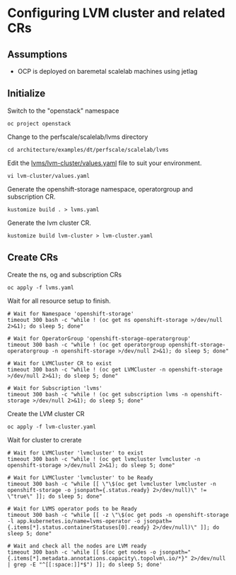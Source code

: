 # Configuring LVM cluster and related CRs

## Assumptions

- OCP is deployed on baremetal scalelab machines using jetlag

## Initialize

Switch to the "openstack" namespace
```
oc project openstack
```
Change to the perfscale/scalelab/lvms directory
```
cd architecture/examples/dt/perfscale/scalelab/lvms
```
Edit the [lvms/lvm-cluster/values.yaml](lvms/lvm-cluster/values.yaml) file to suit your environment.
```
vi lvm-cluster/values.yaml
```
Generate the openshift-storage namespace, operatorgroup and subscription CR.
```
kustomize build . > lvms.yaml
```
Generate the lvm cluster CR.
```
kustomize build lvm-cluster > lvm-cluster.yaml
```

## Create CRs
Create the ns, og and subscription CRs
```
oc apply -f lvms.yaml
```
Wait for all resource setup to finish.
```
# Wait for Namespace 'openshift-storage'
timeout 300 bash -c "while ! (oc get ns openshift-storage >/dev/null 2>&1); do sleep 5; done"

# Wait for OperatorGroup 'openshift-storage-operatorgroup'
timeout 300 bash -c "while ! (oc get operatorgroup openshift-storage-operatorgroup -n openshift-storage >/dev/null 2>&1); do sleep 5; done"

# Wait for LVMCluster CR to exist
timeout 300 bash -c "while ! (oc get LVMCluster -n openshift-storage >/dev/null 2>&1); do sleep 5; done"

# Wait for Subscription 'lvms'
timeout 300 bash -c "while ! (oc get subscription lvms -n openshift-storage >/dev/null 2>&1); do sleep 5; done"
```

Create the LVM cluster CR
```
oc apply -f lvm-cluster.yaml
```

Wait for cluster to crerate
```
# Wait for LVMCluster 'lvmcluster' to exist
timeout 300 bash -c "while ! (oc get lvmcluster lvmcluster -n openshift-storage >/dev/null 2>&1); do sleep 5; done"

# Wait for LVMCluster 'lvmcluster' to be Ready
timeout 300 bash -c "while [[ \"\$(oc get lvmcluster lvmcluster -n openshift-storage -o jsonpath={.status.ready} 2>/dev/null)\" != \"true\" ]]; do sleep 5; done"

# Wait for LVMS operator pods to be Ready
timeout 300 bash -c "while [[ -z \"\$(oc get pods -n openshift-storage -l app.kubernetes.io/name=lvms-operator -o jsonpath={.items[*].status.containerStatuses[0].ready} 2>/dev/null)\" ]]; do sleep 5; done"

# Wait and check all the nodes are LVM ready
timeout 300 bash -c 'while [[ $(oc get nodes -o jsonpath="{.items[*].metadata.annotations.capacity\.topolvm\.io/*}" 2>/dev/null | grep -E "^[[:space:]]*$") ]]; do sleep 5; done'
```
